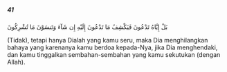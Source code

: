 ##### 41

<span class="ayah">بَلْ إِيَّاهُ تَدْعُونَ فَيَكْشِفُ مَا تَدْعُونَ إِلَيْهِ إِن شَآءَ وَتَنسَوْنَ مَا تُشْرِكُونَ</span>

<span class="ayah_translation">(Tidak), tetapi hanya Dialah yang kamu seru, maka Dia menghilangkan bahaya yang karenanya kamu berdoa kepada-Nya, jika Dia menghendaki, dan kamu tinggalkan sembahan-sembahan yang kamu sekutukan (dengan Allah).</span>
